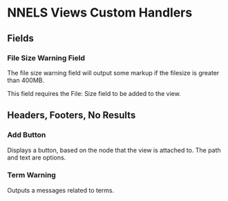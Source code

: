 # NNELS Views Custom Handlers

## Fields

### File Size Warning Field

The file size warning field will output some markup if the filesize is greater than 400MB.

This field requires the File: Size field to be added to the view.

## Headers, Footers, No Results

### Add Button

Displays a button, based on the node that the view is attached to. The path and text are options.

### Term Warning

Outputs a messages related to terms.
